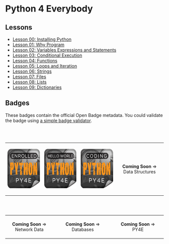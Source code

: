 # Python 4 Everybody

## Lessons

- [Lesson 00: Installing Python](00-InstallingPython/result-00.md)
- [Lesson 01: Why Program](01-WhyProgram/result-01.md)
- [Lesson 02: Variables Expressions and Statements](02-VariablesExpressionsStatements/result-02.md)
- [Lesson 03: Conditional Execution](03-ConditionalExecution/result-03.md)
- [Lesson 04: Functions](04-Functions/result-04.md)
- [Lesson 05: Loops and Iteration](05-LoopsIterations/result-05.md)
- [Lesson 06: Strings](06-Strings/result-06.md)
- [Lesson 07: Files](07-Files/result-07.md)
- [Lesson 08: Lists](08-Lists/result-08.md)
- [Lesson 09: Dictionaries](09-Dictionaries/result-09.md)

## Badges

These badges contain the official Open Badge metadata. You could validate the badge using [a simple badge validator](https://badgecheck.io/).

<br>

<br>

<table>
<tr>
<td align="center">
<img width="225" height="1"><br>
<img height="125" width="125" src="Badges/enrolled.png" alt="py4e enrolment badge"><br>
<img width="225" height="1"><br>
</td>
<td align="center">
<img width="225" height="1"><br>
<img height="125" width="125" src="Badges/hello.png" alt="py4e hello world badge"><br>
<img width="225" height="1"><br>  
</td>
<td align="center">
<img width="225" height="1"><br>
<img height="125" width="125" src="Badges/starting.png" alt="py4e getting started badge"><br>
<img width="225" height="1"><br>
</td>
<td align="center">
<img width="225" height="1"><br>
<strong>Coming Soon</strong> => <br> Data Structures <br>
<img width="225" height="1"><br>
</td>
</tr>
</table>

<br>

<br>

<table>
<tr>
<td align="center">
<img width="300" height="1"><br>
<strong>Coming Soon</strong> => <br> Network Data<br>
<img width="300" height="1"><br>
</td>
<td align="center">
<img width="300" height="1"><br>
<strong>Coming Soon</strong> => <br> Databases
<img width="300" height="1"><br>
</td>
<td align="center">
<img width="300" height="1"><br>
<strong>Coming Soon</strong> => <br> PY4E
<img width="300" height="1"><br>
</td>
</tr>
</table>


